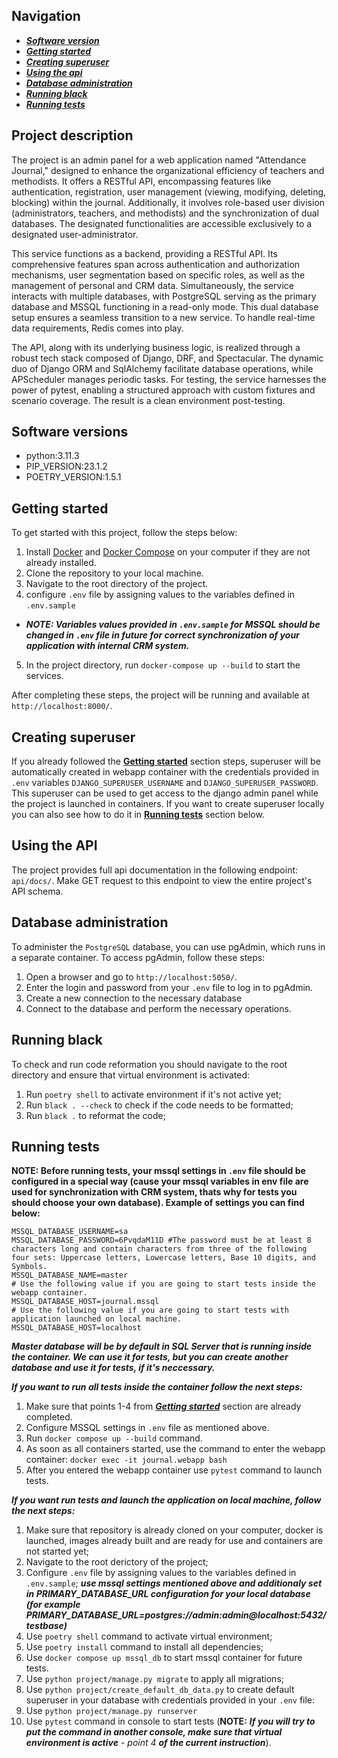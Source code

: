 ## Navigation
* ***[Software version](#software-version)***
* ***[Getting started](#gerring-started)***
* ***[Creating superuser](#creating-superuser)***
* ***[Using the api](#using-the-api)***
* ***[Database administration](#database-administration)***
* ***[Running black](#running-black)***
* ***[Running tests](#running-tests)***

## Project description

The project is an admin panel for a web application named "Attendance Journal," designed to enhance the organizational efficiency of teachers and methodists. It offers a RESTful API, encompassing features like authentication, registration, user management (viewing, modifying, deleting, blocking) within the journal. Additionally, it involves role-based user division (administrators, teachers, and methodists) and the synchronization of dual databases. The designated functionalities are accessible exclusively to a designated user-administrator.

This service functions as a backend, providing a RESTful API. Its comprehensive features span across authentication and authorization mechanisms, user segmentation based on specific roles, as well as the management of personal and CRM data. Simultaneously, the service interacts with multiple databases, with PostgreSQL serving as the primary database and MSSQL functioning in a read-only mode. This dual database setup ensures a seamless transition to a new service. To handle real-time data requirements, Redis comes into play.

The API, along with its underlying business logic, is realized through a robust tech stack composed of Django, DRF, and Spectacular. The dynamic duo of Django ORM and SqlAlchemy facilitate database operations, while APScheduler manages periodic tasks. For testing, the service harnesses the power of pytest, enabling a structured approach with custom fixtures and scenario coverage. The result is a clean environment post-testing.

## Software versions

- python:3.11.3
- PIP_VERSION:23.1.2
- POETRY_VERSION:1.5.1

## Getting started

To get started with this project, follow the steps below:
1. Install [Docker](https://docs.docker.com/engine/install/) and [Docker Compose](https://docs.docker.com/compose/install/) on your computer if they are not already installed.
2. Clone the repository to your local machine.
3. Navigate to the root directory of the project.
4. configure `.env` file by assigning values to the variables defined in `.env.sample`
 - ***NOTE: Variables values provided in `.env.sample` for MSSQL should be changed in `.env` file in future for correct synchronization of your application with internal CRM system.***
5. In the project directory, run `docker-compose up --build` to start the services.

After completing these steps, the project will be running and available at `http://localhost:8000/`.

## Creating superuser

If you already followed the **[Getting started](#getting-started)** section steps, superuser will be automatically created in webapp container with the credentials provided in `.env` variables `DJANGO_SUPERUSER_USERNAME` and `DJANGO_SUPERUSER_PASSWORD`.
This superuser can be used to get access to the django admin panel while the project is launched in containers.
If you want to create superuser locally you can also see how to do it in  **[Running tests](#running-tests)** section below.

## Using the API

The project provides full api documentation in the following endpoint: `api/docs/`.
Make GET request to this endpoint to view the entire project's API schema.

## Database administration

To administer the `PostgreSQL` database, you can use pgAdmin, which runs in a separate container. To access pgAdmin, follow these steps:

1. Open a browser and go to `http://localhost:5050/`.
2. Enter the login and password from your `.env` file to log in to pgAdmin.
3. Create a new connection to the necessary database
4. Connect to the database and perform the necessary operations.


## Running black

To check and run code reformation you should navigate to the root directory and ensure that virtual environment is activated:

1. Run `poetry shell` to activate environment if it's not active yet;
2. Run `black . --check` to check if the code needs to be formatted;
3. Run `black .` to reformat the code;


## Running tests
 
**NOTE: Before running tests, your mssql settings in `.env` file should be configured in a special way (cause your mssql variables in env file are used for synchronization with CRM system, thats why for tests you should choose your own database). Example of settings you can find below:**
```
MSSQL_DATABASE_USERNAME=sa
MSSQL_DATABASE_PASSWORD=6PvqdaM11D #The password must be at least 8 characters long and contain characters from three of the following four sets: Uppercase letters, Lowercase letters, Base 10 digits, and Symbols.
MSSQL_DATABASE_NAME=master
# Use the following value if you are going to start tests inside the webapp container.
MSSQL_DATABASE_HOST=journal.mssql
# Use the following value if you are going to start tests with application launched on local machine.
MSSQL_DATABASE_HOST=localhost
```
***Master database will be by default in SQL Server that is running inside the container. We can use it for tests, but you can create another database and use it for tests, if it's neccessary.***

***If you want to run all tests inside the container follow the next steps:***
1. Make sure that points 1-4 from ***[Getting started](#getting-started)*** section are already completed.
2. Configure MSSQL settings in `.env` file as mentioned above.
3. Run `docker compose up --build` command.
4. As soon as all containers started, use the command to enter the webapp container:
```docker exec -it journal.webapp bash ```
5. After you entered the webapp container use ```pytest``` command to launch tests. 



***If you want run tests and launch the application on local machine, follow the next steps:***
1. Make sure that repository is already cloned on your computer, docker is launched, images already built and are ready for use and containers are not started yet;
2. Navigate to the root derictory of the project;
3. Configure `.env` file by assigning values to the variables defined in `.env.sample`;
 ***use mssql settings mentioned above and additionaly set in PRIMARY_DATABASE_URL configuration for your local database (for example PRIMARY_DATABASE_URL=postgres://admin:admin@localhost:5432/testbase)***
4. Use ```poetry shell``` command to activate virtual environment;
5. Use ```poetry install``` command to install all dependencies;
6. Use ```docker compose up mssql_db``` to start mssql container for future tests.
7. Use ```python project/manage.py migrate``` to apply all migrations;
8. Use ```python project/create_default_db_data.py``` to create default superuser in your database with credentials provided in your `.env` file:
9. Use ```python project/manage.py runserver```
10. Use ```pytest``` command in console to start tests (**NOTE:** ***If you will try to put the command in another console, make sure that virtual environment is active*** - *point 4* ***of the current instruction***).
